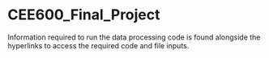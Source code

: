 # CEE600_Final_Project
Information required to run the data processing code is found alongside the hyperlinks to access 
the required code and file inputs.
